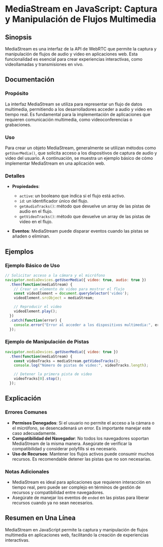 <!--
Meta Description: # MediaStream en JavaScript: Captura y Manipulación de Flujos Multimedia ## Sinopsis MediaStream es una interfaz de la API de WebRTC que permite la ca...
Meta Keywords: mediastream, video, que, para, pistas
-->

# MediaStream en JavaScript: Captura y Manipulación de Flujos Multimedia

## Sinopsis
MediaStream es una interfaz de la API de WebRTC que permite la captura y manipulación de flujos de audio y video en aplicaciones web. Esta funcionalidad es esencial para crear experiencias interactivas, como videollamadas y transmisiones en vivo.

## Documentación
### Propósito
La interfaz MediaStream se utiliza para representar un flujo de datos multimedia, permitiendo a los desarrolladores acceder a audio y video en tiempo real. Es fundamental para la implementación de aplicaciones que requieren comunicación multimedia, como videoconferencias o grabaciones.

### Uso
Para crear un objeto MediaStream, generalmente se utilizan métodos como `getUserMedia()`, que solicita acceso a los dispositivos de captura de audio y video del usuario. A continuación, se muestra un ejemplo básico de cómo implementar MediaStream en una aplicación web.

### Detalles
- **Propiedades**:
  - `active`: un booleano que indica si el flujo está activo.
  - `id`: un identificador único del flujo.
  - `getAudioTracks()`: método que devuelve un array de las pistas de audio en el flujo.
  - `getVideoTracks()`: método que devuelve un array de las pistas de video en el flujo.
  
- **Eventos**: MediaStream puede disparar eventos cuando las pistas se añaden o eliminan.

## Ejemplos
### Ejemplo Básico de Uso
```javascript
// Solicitar acceso a la cámara y el micrófono
navigator.mediaDevices.getUserMedia({ video: true, audio: true })
  .then(function(mediaStream) {
    // Crear un elemento de video para mostrar el flujo
    const videoElement = document.querySelector('video');
    videoElement.srcObject = mediaStream;

    // Reproducir el video
    videoElement.play();
  })
  .catch(function(error) {
    console.error("Error al acceder a los dispositivos multimedia:", error);
  });
```

### Ejemplo de Manipulación de Pistas
```javascript
navigator.mediaDevices.getUserMedia({ video: true })
  .then(function(mediaStream) {
    const videoTracks = mediaStream.getVideoTracks();
    console.log("Número de pistas de video:", videoTracks.length);

    // Detener la primera pista de video
    videoTracks[0].stop();
  });
```

## Explicación
### Errores Comunes
- **Permisos Denegados**: Si el usuario no permite el acceso a la cámara o el micrófono, se desencadenará un error. Es importante manejar este caso adecuadamente.
- **Compatibilidad del Navegador**: No todos los navegadores soportan MediaStream de la misma manera. Asegúrate de verificar la compatibilidad y considerar polyfills si es necesario.
- **Uso de Recursos**: Mantener los flujos activos puede consumir muchos recursos. Es recomendable detener las pistas que no son necesarias.

### Notas Adicionales
- MediaStream es ideal para aplicaciones que requieren interacción en tiempo real, pero puede ser complejo en términos de gestión de recursos y compatibilidad entre navegadores.
- Asegúrate de manejar los eventos de `ended` en las pistas para liberar recursos cuando ya no sean necesarios.

## Resumen en Una Línea
MediaStream en JavaScript permite la captura y manipulación de flujos multimedia en aplicaciones web, facilitando la creación de experiencias interactivas.